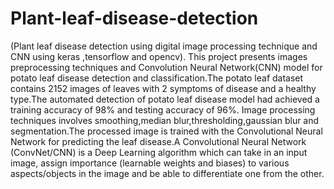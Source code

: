 # Plant-leaf-disease-detection
(Plant leaf disease detection using digital image processing technique and CNN using keras ,tensorflow and opencv).
   This project presents images preprocessing techniques and Convolution Neural Network(CNN) model for potato leaf disease detection and classification.The potato leaf dataset contains 2152 images of leaves with 2 symptoms of disease and a
healthy type.The automated detection of potato leaf disease model had achieved a training accuracy of 98% and testing accuracy of 96%.
   Image processing techniques involves smoothing,median blur,thresholding,gaussian blur and segmentation.The processed image is trained with the Convolutional Neural Network for predicting the leaf disease.A Convolutional Neural Network (ConvNet/CNN) is a Deep Learning algorithm which can take in an input image, assign importance (learnable weights and biases) to
various aspects/objects in the image and be able to differentiate one from the other.
